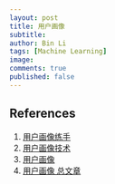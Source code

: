 ```yaml
---
layout: post
title: 用户画像
subtitle:
author: Bin Li
tags: [Machine Learning]
image: 
comments: true
published: false
---
```



## References
1. [用户画像练手](https://github.com/LSC-priscilla/user_profiling_competition)
2. [用户画像技术](https://coladrill.github.io/2019/02/25/%E7%94%A8%E6%88%B7%E7%94%BB%E5%83%8F%E6%8A%80%E6%9C%AF/)
3. [用户画像](https://gist.github.com/baymaxium/d2063c3104f5adb41d61f995c0338bdb)
4. [用户画像 总文章](https://blog.csdn.net/zimiao552147572/article/details/88425850)